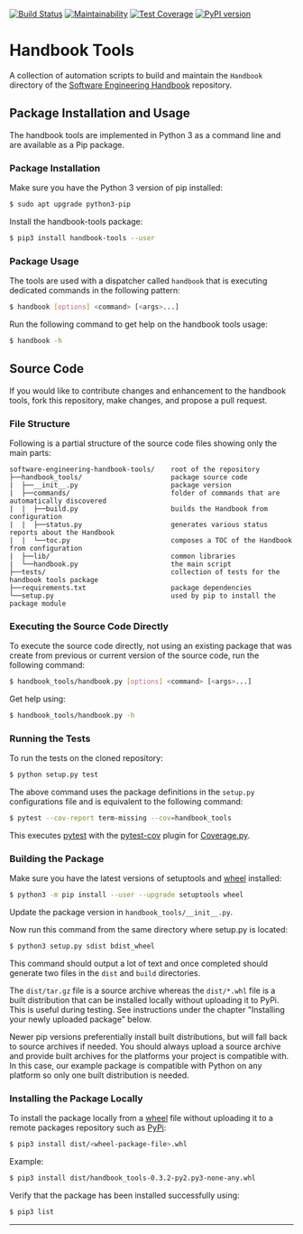 [![Build Status](https://travis-ci.org/uribench/software-engineering-handbook-tools.svg?branch=master)](https://travis-ci.org/uribench/software-engineering-handbook-tools)
[![Maintainability](https://api.codeclimate.com/v1/badges/60f2e373b5ca64453968/maintainability)](https://codeclimate.com/github/uribench/software-engineering-handbook-tools/maintainability)
[![Test Coverage](https://api.codeclimate.com/v1/badges/60f2e373b5ca64453968/test_coverage)](https://codeclimate.com/github/uribench/software-engineering-handbook-tools/test_coverage)
[![PyPI version](https://badge.fury.io/py/handbook-tools.svg)](https://badge.fury.io/py/handbook-tools)

# Handbook Tools

A collection of automation scripts to build and maintain the `Handbook` directory of the 
[Software Engineering Handbook][1] repository.

## Package Installation and Usage

The handbook tools are implemented in Python 3 as a command line and are available as a Pip package.

### Package Installation

Make sure you have the Python 3 version of pip installed:

```bash
$ sudo apt upgrade python3-pip
```

Install the handbook-tools package:

```bash
$ pip3 install handbook-tools --user
```

### Package Usage

The tools are used with a dispatcher called `handbook` that is executing dedicated commands in the
following pattern:

```bash
$ handbook [options] <command> [<args>...]
```

Run the following command to get help on the handbook tools usage:

```bash
$ handbook -h 
```

## Source Code

If you would like to contribute changes and enhancement to the handbook tools, fork this repository,
 make changes, and propose a pull request.

### File Structure

Following is a partial structure of the source code files showing only the main parts:

```
software-engineering-handbook-tools/    root of the repository
├──handbook_tools/                      package source code
|  ├──__init__.py                       package version
|  ├──commands/                         folder of commands that are automatically discovered
|  |  ├──build.py                       builds the Handbook from configuration
|  |  ├──status.py                      generates various status reports about the Handbook
|  |  └──toc.py                         composes a TOC of the Handbook from configuration
|  ├──lib/                              common libraries
|  └──handbook.py                       the main script
├──tests/                               collection of tests for the handbook tools package
├──requirements.txt                     package dependencies
└──setup.py                             used by pip to install the package module
```

### Executing the Source Code Directly

To execute the source code directly, not using an existing package that was create from previous or
current version of the source code, run the following command:

```bash
$ handbook_tools/handbook.py [options] <command> [<args>...]
```

Get help using:

```bash
$ handbook_tools/handbook.py -h
```

### Running the Tests

To run the tests on the cloned repository:

```bash
$ python setup.py test
```

The above command uses the package definitions in the `setup.py` configurations file and is 
equivalent to the following command:

```bash
$ pytest --cov-report term-missing --cov=handbook_tools
```

This executes [pytest][2] with the [pytest-cov][3] plugin for [Coverage.py][4].

### Building the Package

Make sure you have the latest versions of setuptools and [wheel][5] installed:

```bash
$ python3 -m pip install --user --upgrade setuptools wheel
```

Update the package version in `handbook_tools/__init__.py`.

Now run this command from the same directory where setup.py is located:

```bash
$ python3 setup.py sdist bdist_wheel
```

This command should output a lot of text and once completed should generate two files in the 
`dist` and `build` directories.

The `dist/tar.gz` file is a source archive whereas the `dist/*.whl` file is a built distribution
that can be installed locally without uploading it to PyPi. This is useful during testing. See 
instructions under the chapter "Installing your newly uploaded package" below.

Newer pip versions preferentially install built distributions, but will fall back to source archives 
if needed. You should always upload a source archive and provide built archives for the platforms 
your project is compatible with. In this case, our example package is compatible with Python on any 
platform so only one built distribution is needed.

### Installing the Package Locally

To install the package locally from a [wheel][5] file without uploading it to a remote packages 
repository such as [PyPi][6]:

```bash
$ pip3 install dist/<wheel-package-file>.whl
```

Example:

```bash
$ pip3 install dist/handbook_tools-0.3.2-py2.py3-none-any.whl
```

Verify that the package has been installed successfully using:

```bash
$ pip3 list
```

---

[1]: https://github.com/uribench/software-engineering-handbook
[2]: https://docs.pytest.org/en/latest/
[3]: https://pypi.org/project/pytest-cov/
[4]: https://coverage.readthedocs.io/
[5]: https://pypi.org/project/wheel/
[6]: https://pypi.org/